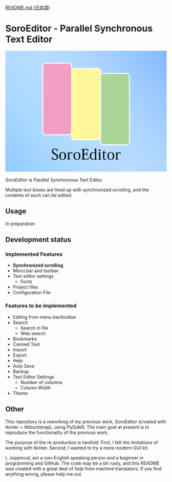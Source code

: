 [README.md (日本語)](README.md)

# SoroEditor - Parallel Synchronous Text Editor

![icon](soroeditor/src/splash.png)

SoroEditor is Parallel Synchronous Text Editor.

Multiple text boxes are lined up with synchronized scrolling, and the contents of each can be edited.

## Usage

In preparation

## Development status

### Implemented Features

- **Synchronized scrolling**
- Menu bar and toolbar
- Text editor settings
  - Fonts
- Project files
- Configuration File

### Features to be implemented

- Editing from menu bar/toolbar
- Search
  - Search in file
  - Web search
- Bookmarks
- Canned Text
- Import
- Export
- Help
- Auto Save
- Backup
- Text Editor Settings
  - Number of columns
  - Column Width
- Theme

## Other

This repository is a reworking of my previous work, SoroEditor (created with tkinter + ttkbootstrap), using PySide6. The main goal at present is to reproduce the functionality of the previous work.

The purpose of the re-production is twofold. First, I felt the limitations of working with tkinter. Second, I wanted to try a more modern GUI kit.

I, Joppincal, am a non-English speaking person and a beginner in programming and GitHub. The code may be a bit rusty, and this README was created with a great deal of help from machine translators. If you find anything wrong, please help me out.
